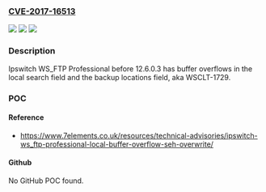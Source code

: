 ### [CVE-2017-16513](https://cve.mitre.org/cgi-bin/cvename.cgi?name=CVE-2017-16513)
![](https://img.shields.io/static/v1?label=Product&message=n%2Fa&color=blue)
![](https://img.shields.io/static/v1?label=Version&message=n%2Fa&color=blue)
![](https://img.shields.io/static/v1?label=Vulnerability&message=n%2Fa&color=brighgreen)

### Description

Ipswitch WS_FTP Professional before 12.6.0.3 has buffer overflows in the local search field and the backup locations field, aka WSCLT-1729.

### POC

#### Reference
- https://www.7elements.co.uk/resources/technical-advisories/ipswitch-ws_ftp-professional-local-buffer-overflow-seh-overwrite/

#### Github
No GitHub POC found.


